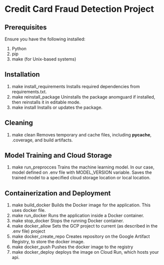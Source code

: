 # Credit Card Fraud Detection Project

## Prerequisites
Ensure you have the following installed:
  1. Python
  2. pip
  3. make (for Unix-based systems)


## Installation

  1. make install_requirements
     Installs required dependencies from requirements.txt.
  2. make reinstall_package
     Uninstalls the package anomguard if installed, then reinstalls it in editable mode.
  3. make install
     Installs or updates the package.


## Cleaning

  1. make clean
    Removes temporary and cache files, including __pycache__, .coverage, and build artifacts.

## Model Training and Cloud Storage

  1. make run_preprocces
     Trains the machine learning model. In our case, model defined on .env file with MODEL_VERSION variable.
     Saves the trained model to a specified cloud storage location or local location.

## Containerization and Deployment
  1. make build_docker
     Builds the Docker image for the application. This uses docker file.
  2. make run_docker
     Runs the application inside a Docker container.
  3. make stop_docker
     Stops the running Docker container.
  4. make docker_allow
     Sets the GCP project to current (as described in the .env file) project
  4. make docker_create_repo
     Creates repository on the Google Artifact Registry, to store the docker image.
  5. make docker_push
     Pushes the docker image to the registry
  6. make docker_deploy
     deploys the image on Cloud Run, which hosts your api.
